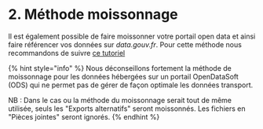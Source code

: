 # 2. Méthode moissonnage

Il est également possible de faire moissonner votre portail open data et ainsi faire référencer vos données sur _data.gouv.fr_. Pour cette méthode nous recommandons de suivre [ce tutoriel](https://doc.data.gouv.fr/jeux-de-donnees/demander-a-datagouvfr-de-moisonner-votre-site/)&#x20;

{% hint style="info" %}
Nous déconseillons fortement la méthode de moissonnage pour les données hébergées sur un portail OpenDataSoft (ODS) qui ne permet pas de gérer de façon optimale les données transport.

NB : Dans le cas ou la méthode du moissonnage serait tout de même utilisée, seuls les "Exports alternatifs" seront moissonnés. Les fichiers en "Pièces jointes" seront ignorés.
{% endhint %}
